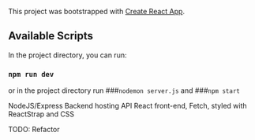 This project was bootstrapped with [Create React App](https://github.com/facebook/create-react-app).

## Available Scripts

In the project directory, you can run:

### `npm run dev`

or in the project directory run
###`nodemon server.js`
and
###`npm start`

NodeJS/Express Backend hosting API
React front-end, Fetch, styled with ReactStrap and CSS

TODO: Refactor

